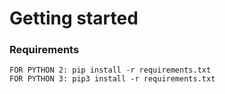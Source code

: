 # Getting started

### Requirements
```
FOR PYTHON 2: pip install -r requirements.txt
FOR PYTHON 3: pip3 install -r requirements.txt
```